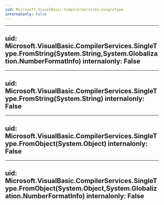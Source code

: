 ```yaml
---
uid: Microsoft.VisualBasic.CompilerServices.SingleType
internalonly: False
---
```


---
uid: Microsoft.VisualBasic.CompilerServices.SingleType.FromString(System.String,System.Globalization.NumberFormatInfo)
internalonly: False
---

---
uid: Microsoft.VisualBasic.CompilerServices.SingleType.FromString(System.String)
internalonly: False
---

---
uid: Microsoft.VisualBasic.CompilerServices.SingleType.FromObject(System.Object)
internalonly: False
---

---
uid: Microsoft.VisualBasic.CompilerServices.SingleType.FromObject(System.Object,System.Globalization.NumberFormatInfo)
internalonly: False
---
